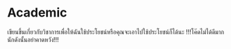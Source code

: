 # Academic
เขียนขึ้นเกี่ยวกับวิชาการเพื่อให้ฉันใช้ประโยชน์หรือคุณจะเอาไปใช้ประโยชน์ก็ได้นะ !!!โค๊ดไม่ได้ดีมากนักดังนั้นอย่าคาดหวัง!!!

